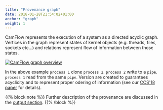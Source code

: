 ```yaml
---
title: "Provenance graph"
date: 2018-01-28T21:54:02+01:00
anchor: "graph"
weight: 1
---
```


CamFlow represents the execution of a system as a directed acyclic graph.
Vertices in the graph represent states of kernel objects (e.g. threads, files, sockets etc...) and relations represent flow of information between those states.

[![CamFlow graph overview](./images/graph.png "CamFlow graph overview")](./images/graph.pdf)

In the above example `process 1` clone `process 2`.
`process 2` write to a `pipe`.
`process 1` read from the same `pipe`.
Version are created to guarantees acyclicity and to represent proper odering of information (see our [CCS'18 paper](http://camflow.org/publications/ccs-2018.pdf) for details).

{{% block note %}}
Further description of the provenance are discussed in the [output section](#output_format).
{{% /block %}}
